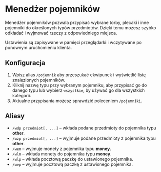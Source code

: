 # Menedżer pojemników

Menedżer pojemników pozwala przypisać wybrane torby, plecaki i inne pojemniki do określonych typów przedmiotów. Dzięki temu możesz szybko odkładać i wyjmować rzeczy z odpowiedniego miejsca.

Ustawienia są zapisywane w pamięci przeglądarki i wczytywane po ponownym uruchomieniu klienta.

## Konfiguracja

1. Wpisz alias `/pojemnik` aby przeszukać ekwipunek i wyświetlić listę znalezionych pojemników.
2. Kliknij nazwę typu przy wybranym pojemniku, aby przypisać go do danego typu lub wybierz `wszystkie`, by używać go dla wszystkich kategorii.
3. Aktualne przypisania możesz sprawdzić poleceniem `/pojemniki`.

## Aliasy

- `/wdp przedmiot[, ...]` – wkłada podane przedmioty do pojemnika typu **other**.
- `/wzp przedmiot[, ...]` – wyjmuje podane przedmioty z pojemnika typu **other**.
- `/wem` – wyjmuje monety z pojemnika typu **money**.
- `/wlm` – wkłada monety do pojemnika typu **money**.
- `/wlp` – wkłada pocztową paczkę do ustawionego pojemnika.
- `/wep` – wyjmuje pocztową paczkę z ustawionego pojemnika.
